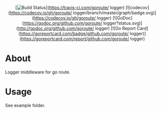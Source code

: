 <div align="center">
    
[![Build Status](https://travis-ci.com/goroute/logger.svg?branch=master)](https://travis-ci.com/goroute/ logger)
[![codecov](https://codecov.io/gh/goroute/ logger/branch/master/graph/badge.svg)](https://codecov.io/gh/goroute/ logger) 
[![GoDoc](https://godoc.org/github.com/goroute/ logger?status.svg)](http://godoc.org/github.com/goroute/ logger) 
[![Go Report Card](https://goreportcard.com/badge/github.com/goroute/ logger)](https://goreportcard.com/report/github.com/goroute/ logger)

</div>

#  About
Logger middleware for go route.

# Usage

See example folder.
